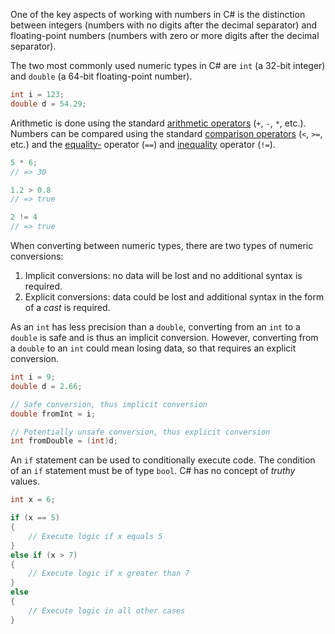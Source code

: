 One of the key aspects of working with numbers in C# is the distinction between integers (numbers with no digits after the decimal separator) and floating-point numbers (numbers with zero or more digits after the decimal separator).

The two most commonly used numeric types in C# are `int` (a 32-bit integer) and `double` (a 64-bit floating-point number).

```csharp
int i = 123;
double d = 54.29;
```

Arithmetic is done using the standard [arithmetic operators][arithmetic-operators] (`+`, `-`, `*`, etc.). Numbers can be compared using the standard [comparison operators][comparison-operators] (`<`, `>=`, etc.) and the [equality-][equality-operators] operator (`==`) and [inequality][equality-operators] operator (`!=`).

```csharp
5 * 6;
// => 30

1.2 > 0.8
// => true

2 != 4
// => true
```

When converting between numeric types, there are two types of numeric conversions:

1. Implicit conversions: no data will be lost and no additional syntax is required.
2. Explicit conversions: data could be lost and additional syntax in the form of a _cast_ is required.

As an `int` has less precision than a `double`, converting from an `int` to a `double` is safe and is thus an implicit conversion. However, converting from a `double` to an `int` could mean losing data, so that requires an explicit conversion.

```csharp
int i = 9;
double d = 2.66;

// Safe conversion, thus implicit conversion
double fromInt = i;

// Potentially unsafe conversion, thus explicit conversion
int fromDouble = (int)d;
```

An `if` statement can be used to conditionally execute code. The condition of an `if` statement must be of type `bool`. C# has no concept of _truthy_ values.

```csharp
int x = 6;

if (x == 5)
{
    // Execute logic if x equals 5
}
else if (x > 7)
{
    // Execute logic if x greater than 7
}
else
{
    // Execute logic in all other cases
}
```

[arithmetic-operators]: https://docs.microsoft.com/en-us/dotnet/csharp/language-reference/operators/arithmetic-operators
[equality-operators]: https://docs.microsoft.com/en-us/dotnet/csharp/language-reference/operators/equality-operators
[comparison-operators]: https://docs.microsoft.com/en-us/dotnet/csharp/language-reference/operators/comparison-operators
